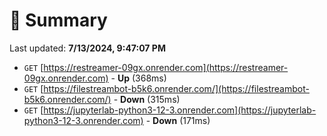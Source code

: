 # 📖 Summary
Last updated: **7/13/2024, 9:47:07 PM**

- `GET` [https://restreamer-09gx.onrender.com](https://restreamer-09gx.onrender.com) - **Up** (368ms)
- `GET` [https://filestreambot-b5k6.onrender.com/](https://filestreambot-b5k6.onrender.com/) - **Down** (315ms)
- `GET` [https://jupyterlab-python3-12-3.onrender.com](https://jupyterlab-python3-12-3.onrender.com) - **Down** (171ms)

